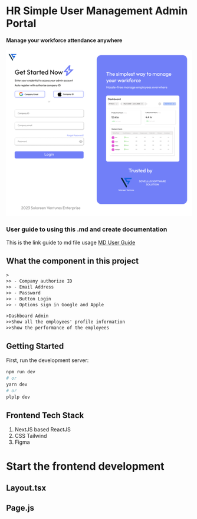 # HR Simple User Management Admin Portal
#### **Manage your workforce attendance anywhere**

![User guide](/public/Figma/Login_Page_HR_Theme.png "Preview Login Page")

### User guide to using this .md and create documentation
This is the link guide to md file usage [MD User Guide](https://www.markdownguide.org/basic-syntax)


## What the component in this project
``` > Login Page
>
>> - Company authorize ID
>> - Email Address
>> - Password
>> - Button Login
>> - Options sign in Google and Apple 
```
```
>Dashboard Admin
>>Show all the employees' profile information
>>Show the performance of the employees
```

## Getting Started
First, run the development server:

```bash
npm run dev
# or
yarn dev
# or
plplp dev
```
## Frontend Tech Stack
1. NextJS based ReactJS
2. CSS Tailwind
3. Figma

# Start the frontend development 

## Layout.tsx

## Page.js








